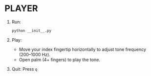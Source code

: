 # PLAYER

1. Run:
   ```bash
   python __init__.py
   ```

2. Play:
   - Move your index fingertip horizontally to adjust tone frequency (200–1000 Hz).
   - Open palm (4+ fingers) to play the tone.

3. Quit: Press `q` 